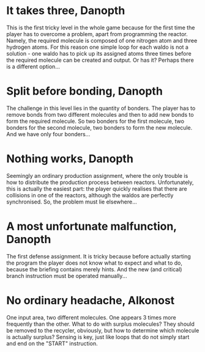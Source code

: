 # It takes three, Danopth
This is the first tricky level in the whole game because for the first time the player has to overcome a problem, apart from programming the reactor. Namely, the required molecule is composed of one nitrogen atom and three hydrogen atoms. For this reason one simple loop for each waldo is not a solution - one waldo has to pick up its assigned atoms three times before the required molecule can be created and output. Or has it? Perhaps there is a different option...
# Split before bonding, Danopth
The challenge in this level lies in the quantity of bonders. The player has to remove bonds from two different molecules and then to add new bonds to form the required molecule. So two bonders for the first molecule, two bonders for the second molecule, two bonders to form the new molecule. And we have only four bonders...
# Nothing works, Danopth
Seemingly an ordinary production assignment, where the only trouble is how to distribute the production process between reactors. Unfortunately, this is actually the easiest part: the player quickly realises that there are collisions in one of the reactors, although the waldos are perfectly synchronised. So, the problem must lie elsewhere...
# A most unfortunate malfunction, Danopth
The first defense assignment. It is tricky because before actually starting the program the player does not know what to expect and what to do, because the briefing contains merely hints. And the new (and critical) branch instruction must be operated manually...
# No ordinary headache, Alkonost
One input area, two different molecules. One appears 3 times more frequently than the other. What to do with surplus molecules? They should be removed to the recycler, obviously, but how to determine which molecule is actually surplus? Sensing is key, just like loops that do not simply start and end on the "START" instruction.
